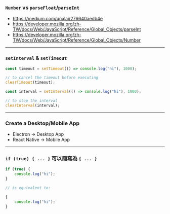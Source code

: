 ### `Number` vs `parseFloat`/`parseInt`

- <https://medium.com/unalai/276640aedb4e>
- <https://developer.mozilla.org/zh-TW/docs/Web/JavaScript/Reference/Global_Objects/parseInt>
- <https://developer.mozilla.org/zh-TW/docs/Web/JavaScript/Reference/Global_Objects/Number>

---

### `setInterval` & `setTimeout`

```JavaScript
const timeout = setTimeout(() => console.log("hi"), 1000);

// to cancel the timeout before executing
clearTimeout(timeout);

const interval = setInterval(() => console.log("hi"), 1000);

// to stop the interval
clearInterval(interval);
```

---

### Create a Desktop/Mobile App

- Electron → Desktop App
- React Native → Mobile App

---

### `if (true) { ... }` 可以簡寫為 `{ ... }`

```JavaScript
if (true) {
    console.log("hi");
}

// is equivalent to:

{
    console.log("hi");
}
```
